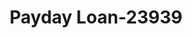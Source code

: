 ---
f_zip-code: 96720
f_state-code: HI
title: Payday Loan-23939
f_phone: 808-933-4700
f_city-only: Hilo
f_address: 200 Kanoelehua Ave Ste 104 Hilo
f_location-unique-id: '23939'
slug: payday-loan-23939
updated-on: '2024-05-30T13:46:58.046Z'
created-on: '2024-05-30T13:36:59.803Z'
published-on: '2024-05-30T13:54:32.469Z'
f_city-state: cms/city/hilo-hi.md
f_company: cms/company/payday-loan.md
f_state: cms/state/hawaii.md
layout: '[payday-loan].html'
tags: payday-loan
---